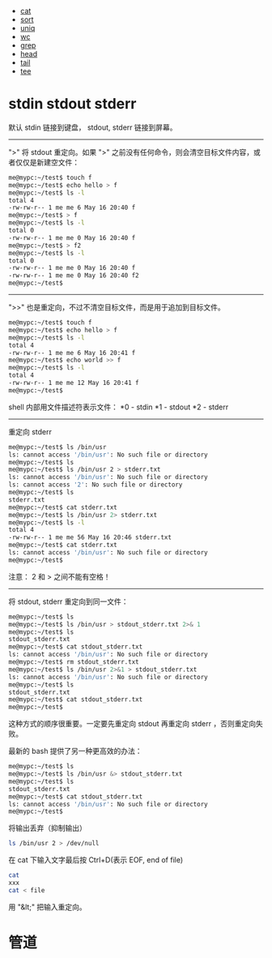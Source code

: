 * [cat](/Shell/cat.md)
* [sort](/Shell/sort.md)
* [uniq](/Shell/uniq.md)
* [wc](/Shell/wc.md)
* [grep](/Shell/grep.md)
* [head](/Shell/head.md)
* [tail](/Shell/tail.md)
* [tee](/Shell/tee.md)


# stdin stdout stderr
默认 stdin 链接到键盘， stdout, stderr 链接到屏幕。


---
">" 将 stdout 重定向。如果 ">" 之前没有任何命令，则会清空目标文件内容，或者仅仅是新建空文件：
```bash
me@mypc:~/test$ touch f
me@mypc:~/test$ echo hello > f
me@mypc:~/test$ ls -l
total 4
-rw-rw-r-- 1 me me 6 May 16 20:40 f
me@mypc:~/test$ > f
me@mypc:~/test$ ls -l
total 0
-rw-rw-r-- 1 me me 0 May 16 20:40 f
me@mypc:~/test$ > f2
me@mypc:~/test$ ls -l
total 0
-rw-rw-r-- 1 me me 0 May 16 20:40 f
-rw-rw-r-- 1 me me 0 May 16 20:40 f2
me@mypc:~/test$ 
```

---
">>" 也是重定向，不过不清空目标文件，而是用于追加到目标文件。
```bash
me@mypc:~/test$ touch f
me@mypc:~/test$ echo hello > f
me@mypc:~/test$ ls -l
total 4
-rw-rw-r-- 1 me me 6 May 16 20:41 f
me@mypc:~/test$ echo world >> f
me@mypc:~/test$ ls -l
total 4
-rw-rw-r-- 1 me me 12 May 16 20:41 f
me@mypc:~/test$ 
```


shell 内部用文件描述符表示文件：
*0 - stdin
*1 - stdout
*2 - stderr


---
重定向 stderr
```bash
me@mypc:~/test$ ls /bin/usr
ls: cannot access '/bin/usr': No such file or directory
me@mypc:~/test$ ls
me@mypc:~/test$ ls /bin/usr 2 > stderr.txt
ls: cannot access '/bin/usr': No such file or directory
ls: cannot access '2': No such file or directory
me@mypc:~/test$ ls
stderr.txt
me@mypc:~/test$ cat stderr.txt 
me@mypc:~/test$ ls /bin/usr 2> stderr.txt
me@mypc:~/test$ ls -l
total 4
-rw-rw-r-- 1 me me 56 May 16 20:46 stderr.txt
me@mypc:~/test$ cat stderr.txt
ls: cannot access '/bin/usr': No such file or directory
me@mypc:~/test$ 
```

注意： 2 和 > 之间不能有空格！


---
将 stdout, stderr 重定向到同一文件：
```bash
me@mypc:~/test$ ls
me@mypc:~/test$ ls /bin/usr > stdout_stderr.txt 2>& 1
me@mypc:~/test$ ls
stdout_stderr.txt
me@mypc:~/test$ cat stdout_stderr.txt 
ls: cannot access '/bin/usr': No such file or directory
me@mypc:~/test$ rm stdout_stderr.txt 
me@mypc:~/test$ ls /bin/usr 2>&1 > stdout_stderr.txt
ls: cannot access '/bin/usr': No such file or directory
me@mypc:~/test$ ls
stdout_stderr.txt
me@mypc:~/test$ cat stdout_stderr.txt 
me@mypc:~/test$ 
```
这种方式的顺序很重要。一定要先重定向 stdout 再重定向 stderr ，否则重定向失败。


最新的 bash 提供了另一种更高效的办法：
```bash
me@mypc:~/test$ ls
me@mypc:~/test$ ls /bin/usr &> stdout_stderr.txt
me@mypc:~/test$ ls
stdout_stderr.txt
me@mypc:~/test$ cat stdout_stderr.txt 
ls: cannot access '/bin/usr': No such file or directory
me@mypc:~/test$ 
```


将输出丢弃（抑制输出）
```bash
ls /bin/usr 2 > /dev/null
```


在 cat 下输入文字最后按 Ctrl+D(表示 EOF, end of file)
```bash
cat
xxx
cat < file
```


用 "&amp;lt;" 把输入重定向。


# 管道
